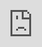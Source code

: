 ```yaml
---
title: ComSci
description: Some Computer Science info
layout: default
icon: music_video
---
```


<div style="z-index=1000;position:fixed;height:100%;width:100%;left:0;top:0;">
	<iframe height="100%" width="100%" src="https://www.youtube.com/embed/oHg5SJYRHA0?autoplay=1&mute=1" frameborder="0" allow="accelerometer; autoplay; encrypted-media; gyroscope; picture-in-picture" allowfullscreen></iframe>
</div>

<style>
html, body { margin: 0; }
.mdc-top-app-bar { display: none; }
</style>